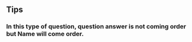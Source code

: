 ## Tips

### In this type of question, question answer is not coming order but Name will come order.

### 

